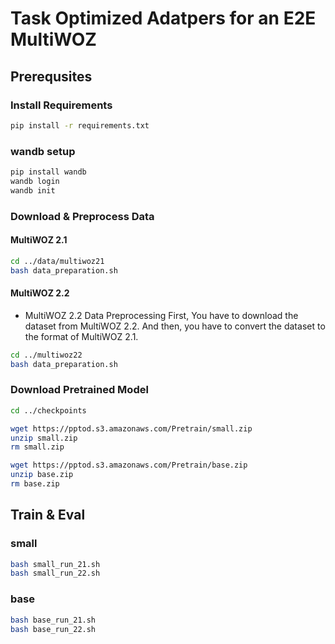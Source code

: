 # Task Optimized Adatpers for an E2E MultiWOZ

## Prerequsites

### Install Requirements
```bash
pip install -r requirements.txt
```

### wandb setup
```bash
pip install wandb
wandb login
wandb init
```

### Download & Preprocess Data
#### MultiWOZ 2.1
```bash
cd ../data/multiwoz21
bash data_preparation.sh
```
#### MultiWOZ 2.2
- MultiWOZ 2.2 Data Preprocessing
First, You have to download the dataset from MultiWOZ 2.2. And then, you have to convert the dataset to the format of MultiWOZ 2.1.
```bash
cd ../multiwoz22
bash data_preparation.sh
```

### Download Pretrained Model
```bash
cd ../checkpoints

wget https://pptod.s3.amazonaws.com/Pretrain/small.zip
unzip small.zip
rm small.zip

wget https://pptod.s3.amazonaws.com/Pretrain/base.zip
unzip base.zip
rm base.zip
```

## Train & Eval
### small
```bash
bash small_run_21.sh
bash small_run_22.sh
```

### base
```bash
bash base_run_21.sh
bash base_run_22.sh
```
